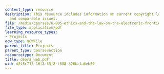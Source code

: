 ```yaml
---
content_type: resource
description: This resource includes information on current copyright laws, google,
  and comparable issues.
file: /media/courses/6-805-ethics-and-the-law-on-the-electronic-frontier-fall-2005/d0f8c71516f335f8f588528ba4a6eb02_deora_web.pdf
file_type: application/pdf
learning_resource_types:
- Projects
ocw_type: OCWFile
parent_title: Projects
parent_type: CourseSection
resourcetype: Document
title: deora_web.pdf
uid: d0f8c715-16f3-35f8-f588-528ba4a6eb02
---
```

